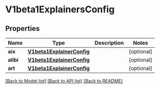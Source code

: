 # V1beta1ExplainersConfig

## Properties
Name | Type | Description | Notes
------------ | ------------- | ------------- | -------------
**aix** | [**V1beta1ExplainerConfig**](V1beta1ExplainerConfig.md) |  | [optional] 
**alibi** | [**V1beta1ExplainerConfig**](V1beta1ExplainerConfig.md) |  | [optional] 
**art** | [**V1beta1ExplainerConfig**](V1beta1ExplainerConfig.md) |  | [optional] 

[[Back to Model list]](../README.md#documentation-for-models) [[Back to API list]](../README.md#documentation-for-api-endpoints) [[Back to README]](../README.md)


